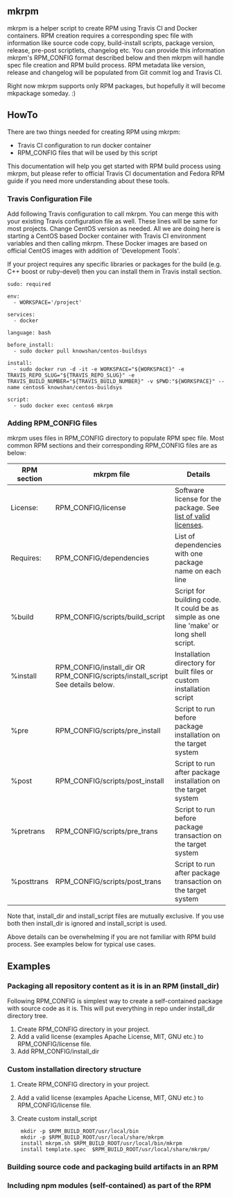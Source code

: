 ## mkrpm
mkrpm is a helper script to create RPM using Travis CI and Docker containers. RPM creation requires a corresponding spec file with information like source code copy, build-install scripts,  package version, release, pre-post scriptlets, changelog etc. You can provide this information mkrpm's RPM_CONFIG format described below and then mkrpm will handle spec file creation and RPM build process. RPM metadata like version, release and changelog will be populated from Git commit log and Travis CI.

Right now mkrpm supports only RPM packages, but hopefully it will become mkpackage someday. :)

## HowTo
There are two things needed for creating RPM using mkrpm:
 * Travis CI configuration to run docker container
 * RPM_CONFIG files that will be used by this script

This documentation will help you get started with RPM build process using mkrpm, but please refer to official Travis CI documentation and Fedora RPM guide if you need more understanding about these tools.

### Travis Configuration File
Add following Travis configuration to call mkrpm. You can merge this with your existing Travis configuration file as well. These lines will be same for most projects. Change CentOS version as needed. All we are doing here is starting a CentOS based Docker container with Travis CI environment variables and then calling mkrpm. These Docker images are based on official CentOS images with addition of 'Development Tools'.

If your project requires any specific libraries or packages for the build (e.g. C++ boost or ruby-devel) then you can install them in Travis install section.


	sudo: required

	env:
	  - WORKSPACE='/project'

	services:
	  - docker

	language: bash

	before_install:
	  - sudo docker pull knowshan/centos-buildsys

	install:
	  - sudo docker run -d -it -e WORKSPACE="${WORKSPACE}" -e TRAVIS_REPO_SLUG="${TRAVIS_REPO_SLUG}" -e TRAVIS_BUILD_NUMBER="${TRAVIS_BUILD_NUMBER}" -v $PWD:"${WORKSPACE}" --name centos6 knowshan/centos-buildsys

	script:
	  - sudo docker exec centos6 mkrpm



### Adding RPM_CONFIG files
mkrpm uses files in RPM_CONFIG directory to populate RPM spec file. Most common RPM sections and their corresponding RPM\_CONFIG files are as below:

| RPM section     | mkrpm file    | Details |
| ------------    | -----------   | ------- |     
| License:        | RPM_CONFIG/license | Software license for the package. See [list of valid licenses](https://fedoraproject.org/wiki/ParagNemade/CommonRpmlintErrors#invalid-license). 
| Requires:       | RPM_CONFIG/dependencies | List of dependencies with one package name on each line |
| %build          | RPM_CONFIG/scripts/build_script | Script for building code. It could be as simple as one line 'make' or long shell script. |
| %install        | RPM_CONFIG/install_dir OR <br> RPM_CONFIG/scripts/install_script <br> See details below. | Installation directory for built files or custom installation script |
| %pre            | RPM_CONFIG/scripts/pre_install | Script to run before package installation on the target system |
| %post           | RPM_CONFIG/scripts/post_install | Script to run after package installation on the target system |
| %pretrans       | RPM_CONFIG/scripts/pre_trans | Script to run before package transaction on the target system |
| %posttrans      | RPM_CONFIG/scripts/post_trans | Script to run after package transaction on the target system |


Note that, install_dir and install_script files are mutually exclusive. If you use both then install_dir is ignored and install_script is used.

Above details can be overwhelming if you are not familiar with RPM build process. See examples below for typical use cases.

## Examples
### Packaging all repository content as it is in an RPM (install_dir)
Following RPM_CONFIG is simplest way to create a self-contained package with source code as it is. This will put everything in repo under install_dir directory tree.

1. Create RPM_CONFIG directory in your project.
2. Add a valid license (examples Apache License, MIT, GNU etc.) to RPM_CONFIG/license file.
3. Add RPM_CONFIG/install_dir


### Custom installation directory structure
1. Create RPM_CONFIG directory in your project.
2. Add a valid license (examples Apache License, MIT, GNU etc.) to RPM_CONFIG/license file.
3. Create custom install_script

		mkdir -p $RPM_BUILD_ROOT/usr/local/bin
		mkdir -p $RPM_BUILD_ROOT/usr/local/share/mkrpm
		install mkrpm.sh $RPM_BUILD_ROOT/usr/local/bin/mkrpm
		install template.spec  $RPM_BUILD_ROOT/usr/local/share/mkrpm/
		

### Building source code and packaging build artifacts in an RPM


### Including npm modules (self-contained) as part of the RPM
